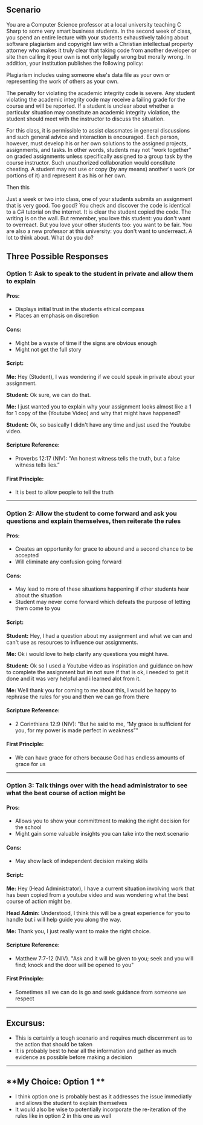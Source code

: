 ## Scenario  
You are a Computer Science professor at a local university teaching C Sharp to some very smart business students. In the second week of class, you spend an entire lecture with your students exhaustively talking about software plagiarism and copyright law with a Christian intellectual property attorney who makes it truly clear that taking code from another developer or site then calling it your own is not only legally wrong but morally wrong. In addition, your institution publishes the following policy:

Plagiarism includes using someone else's data file as your own or representing the work of others as your own.

The penalty for violating the academic integrity code is severe. Any student violating the academic integrity code may receive a failing grade for the course and will be reported. If a student is unclear about whether a particular situation may constitute an academic integrity violation, the student should meet with the instructor to discuss the situation.

For this class, it is permissible to assist classmates in general discussions and such general advice and interaction is encouraged. Each person, however, must develop his or her own solutions to the assigned projects, assignments, and tasks. In other words, students may not "work together" on graded assignments unless specifically assigned to a group task by the course instructor. Such unauthorized collaboration would constitute cheating. A student may not use or copy (by any means) another's work (or portions of it) and represent it as his or her own.

Then this

Just a week or two into class, one of your students submits an assignment that is very good. Too good? You check and discover the code is identical to a C# tutorial on the internet. It is clear the student copied the code. The writing is on the wall. But remember, you love this student: you don't want to overreact. But you love your other students too: you want to be fair. You are also a new professor at this university: you don't want to underreact. A lot to think about. What do you do?

## Three Possible Responses  

### **Option 1: Ask to speak to the student in private and allow them to explain**   
#### Pros: 
-  Displays initial trust in the students ethical compass
-  Places an emphasis on discretion

#### Cons:
-  Might be a waste of time if the signs are obvious enough
-  Might not get the full story 
#### Script:
**Me:** Hey (Student), I was wondering if we could speak in private about your assignment.  

**Student:** Ok sure, we can do that.

**Me:** I just wanted you to explain why your assignment looks almost like a 1 for 1 copy of the (Youtube Video) and why that might have happened?

**Student:** Ok, so basically I didn't have any time and just used the Youtube video.  


#### Scripture Reference:  
-  Proverbs 12:17 (NIV):  "An honest witness tells the truth, but a false witness tells lies.”

#### First Principle: 
-  It is best to allow people to tell the truth

---

### **Option 2: Allow the student to come forward and ask you questions and explain themselves, then reiterate the rules**
#### Pros:
- Creates an opportunity for grace to abound and a second chance to be accepted
- Will eliminate any confusion going forward

#### Cons:
- May lead to more of these situations happening if other students hear about the situation
- Student may never come forward which defeats the purpose of letting them come to you

#### Script: 
**Student:** Hey, I had a question about my assignment and what we can and can't use as resources to influence our assignments. 

**Me:** Ok i would love to help clarify any questions you might have.  

**Student:** Ok so I used a Youtube video as inspiration and guidance on how to complete the assignment but im not sure if that is ok, i needed to get it done and it was very helpful and i learned alot from it.

**Me:** Well thank you for coming to me about this, I would be happy to rephrase the rules for you and then we can go from there

#### **Scripture Reference:**  
-   2 Corinthians 12:9 (NIV): "But he said to me, “My grace is sufficient for you, for my power is made perfect in weakness”"


#### **First Principle:**  
-  We can have grace for others because God has endless amounts of grace for us 

---

### **Option 3: Talk things over with the head administrator to see what the best course of action might be**  
#### Pros: 
-  Allows you to show your committment to making the right decision for the school
-  Might gain some valuable insights you can take into the next scenario

#### Cons: 
-  May show lack of independent decision making skills

#### Script: 
**Me:** Hey (Head Administrator), I have a current situation involving work that has been copied from a youtube video and was wondering what the best course of action might be.  

**Head Admin:** Understood, I think this will be a great experience for you to handle but i will help guide you along the way.  

**Me:** Thank you, I just really want to make the right choice.  


#### **Scripture Reference:**  
-  Matthew 7:7-12  (NIV). "Ask and it will be given to you; seek and you will find; knock and the door will be opened to you"

#### **First Principle:**  
- Sometimes all we can do is go and seek guidance from someone we respect

---

## **Excursus:**  
- This is certainly a tough scenario and requires much discernment as to the action that should be taken
- It is probably best to hear all the information and gather as much evidence as possible before making a decision

---

## **My Choice: Option 1 **  
- I think option one is probably best as it addresses the issue immediatly and allows the student to explain themselves
- It would also be wise to potentially incorporate the re-iteration of the rules like in option 2 in this one as well 